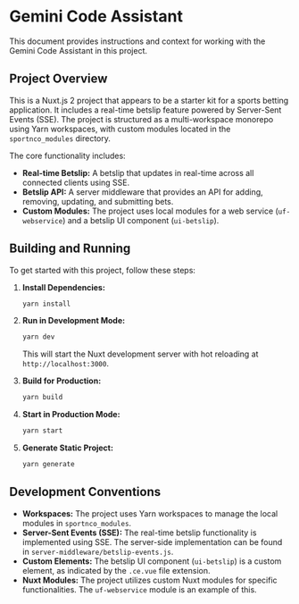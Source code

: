 # Gemini Code Assistant

This document provides instructions and context for working with the Gemini Code Assistant in this project.

## Project Overview

This is a Nuxt.js 2 project that appears to be a starter kit for a sports betting application. It includes a real-time betslip feature powered by Server-Sent Events (SSE). The project is structured as a multi-workspace monorepo using Yarn workspaces, with custom modules located in the `sportnco_modules` directory.

The core functionality includes:

*   **Real-time Betslip:** A betslip that updates in real-time across all connected clients using SSE.
*   **Betslip API:** A server middleware that provides an API for adding, removing, updating, and submitting bets.
*   **Custom Modules:** The project uses local modules for a web service (`uf-webservice`) and a betslip UI component (`ui-betslip`).

## Building and Running

To get started with this project, follow these steps:

1.  **Install Dependencies:**
    ```bash
    yarn install
    ```

2.  **Run in Development Mode:**
    ```bash
    yarn dev
    ```
    This will start the Nuxt development server with hot reloading at `http://localhost:3000`.

3.  **Build for Production:**
    ```bash
    yarn build
    ```

4.  **Start in Production Mode:**
    ```bash
    yarn start
    ```

5.  **Generate Static Project:**
    ```bash
    yarn generate
    ```

## Development Conventions

*   **Workspaces:** The project uses Yarn workspaces to manage the local modules in `sportnco_modules`.
*   **Server-Sent Events (SSE):** The real-time betslip functionality is implemented using SSE. The server-side implementation can be found in `server-middleware/betslip-events.js`.
*   **Custom Elements:** The betslip UI component (`ui-betslip`) is a custom element, as indicated by the `.ce.vue` file extension.
*   **Nuxt Modules:** The project utilizes custom Nuxt modules for specific functionalities. The `uf-webservice` module is an example of this.
